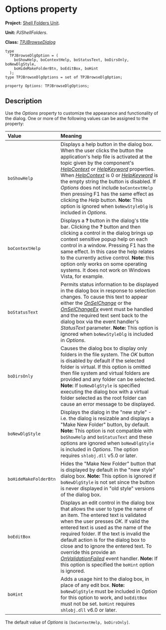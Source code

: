 # Options property #

**Project:** [Shell Folders Unit](ShellFoldersUnit.md).

**Unit:** _PJShellFolders_.

**Class:** _[TPJBrowseDialog](TPJBrowseDialog.md)_

```
type
  TPJBrowseDlgOption = (
    boShowHelp, boContextHelp, boStatusText, boDirsOnly, boNewDlgStyle,
    boHideMakeFolderBtn, boEditBox, boHint
  );
type TPJBrowseDlgOptions = set of TPJBrowseDlgOption;

property Options: TPJBrowseDlgOptions;
```

## Description ##

Use the _Options_ property to customize the appearance and functionality of the dialog. One or more of the following values can be assigned to the property:

| **Value** | **Meaning** |
|:----------|:------------|
| `boShowHelp` | Displays a help button in the dialog box. When the user clicks the button the application's help file is activated at the topic given by the component's _[HelpContext](TPJBrowseDialogHelpContext.md)_ or _[HelpKeyword](TPJBrowseDialogHelpKeyword.md)_ properties. When _[HelpContext](TPJBrowseDialogHelpContext.md)_ is 0 or _[HelpKeyword](TPJBrowseDialogHelpKeyword.md)_ is the empty string the button is disabled. If _Options_ does not include `boContextHelp` then pressing F1 has the same effect as clicking the _Help_ button. **Note:** This option is ignored when `boNewStyleDlg` is included in _Options_. |
| `boContextHelp` | Displays a **?** button in the dialog's title bar. Clicking the **?** button and then clicking a control in the dialog brings up context sensitive popup help on each control in a window. Pressing F1 has the same effect. In this case the help relates to the currently active control. **Note:** this option only works on some operating systems. It does not work on Windows Vista, for example. |
| `boStatusText` | Permits status information to be displayed in the dialog box in response to selection changes. To cause this text to appear either the _[OnSelChange](TPJBrowseDialogOnSelChange.md)_ or the _[OnSelChangeEx](TPJBrowseDialogOnSelChangeEx.md)_ event must be handled and the required text sent back to the dialog box via the event handler's _StatusText_ parameter. **Note:** This option is ignored when `boNewStyleDlg` is included in _Options_. |
| `boDirsOnly` | Causes the dialog box to display only folders in the file system. The _OK_ button is disabled by default if the selected folder is virtual. If this option is omitted then file system and virtual folders are provided and any folder can be selected. **Note:** If `boNewDlgStyle` is specified executing the dialog box with a virtual folder selected as the root folder can cause an error message to be displayed. |
| `boNewDlgStyle` | Displays the dialog in the "new style" - i.e. the dialog is resizable and displays a "Make New Folder" button, by default. **Note:** This option is not compatible with `boShowHelp` and `boStatusText` and these options are ignored when `boNewDlgStyle` is included in _Options_. The option requires `shlobj.dll` v5.0 or later. |
| `boHideMakeFolderBtn` | Hides the "Make New Folder" button that is displayed by default in the "new style" dialog box. **Note:** This option is ignored if `boNewDlgStyle` is not set since the button is never displayed in "old style" versions of the dialog box. |
| `boEditBox` | Displays an edit control in the dialog box that allows the user to type the name of an item. The entered text is validated when the user presses _OK_. If valid the entered text is used as the name of the required folder. If the text is invalid the default action is for the dialog box to close and to ignore the entered text. To override this provide an _[OnValidationFailed](TPJBrowseDialogOnValidationFailed.md)_ event handler. **Note:** If this option is specified the `boHint` option is ignored. |
| `boHint` | Adds a usage hint to the dialog box, in place of any edit box. **Note:** `boNewDlgStyle` must be included in _Option_ for this option to work, and `boEditBox` must not be set. `boHint` requires `shlobj.dll` v6.0 or later. |

The default value of _Options_ is `[boContextHelp, boDirsOnly]`.